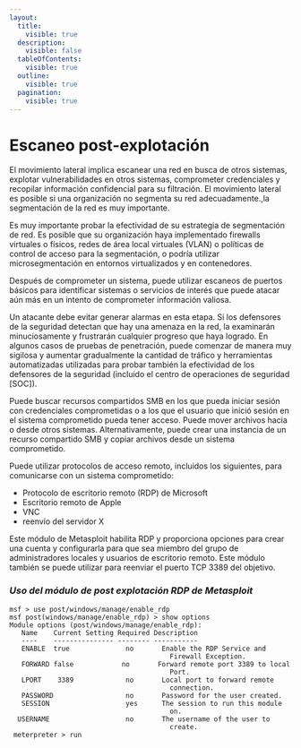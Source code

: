 ```yaml
---
layout:
  title:
    visible: true
  description:
    visible: false
  tableOfContents:
    visible: true
  outline:
    visible: true
  pagination:
    visible: true
---
```


# Escaneo post-explotación

El movimiento lateral implica escanear una red en busca de otros sistemas, explotar vulnerabilidades en otros sistemas, comprometer credenciales y recopilar información confidencial para su filtración. El movimiento lateral es posible si una organización no segmenta su red adecuadamente.,la segmentación de la red es muy importante.

Es muy importante probar la efectividad de su estrategia de segmentación de red. Es posible que su organización haya implementado firewalls virtuales o físicos, redes de área local virtuales (VLAN) o políticas de control de acceso para la segmentación, o podría utilizar microsegmentación en entornos virtualizados y en contenedores.

Después de comprometer un sistema, puede utilizar escaneos de puertos básicos para identificar sistemas o servicios de interés que puede atacar aún más en un intento de comprometer información valiosa.

Un atacante debe evitar generar alarmas en esta etapa. Si los defensores de la seguridad detectan que hay una amenaza en la red, la examinarán minuciosamente y frustrarán cualquier progreso que haya logrado. En algunos casos de pruebas de penetración, puede comenzar de manera muy sigilosa y aumentar gradualmente la cantidad de tráfico y herramientas automatizadas utilizadas para probar también la efectividad de los defensores de la seguridad (incluido el centro de operaciones de seguridad \[SOC]).

Puede buscar recursos compartidos SMB en los que pueda iniciar sesión con credenciales comprometidas o a los que el usuario que inició sesión en el sistema comprometido pueda tener acceso. Puede mover archivos hacia o desde otros sistemas. Alternativamente, puede crear una instancia de un recurso compartido SMB y copiar archivos desde un sistema comprometido.

Puede utilizar protocolos de acceso remoto, incluidos los siguientes, para comunicarse con un sistema comprometido:

* Protocolo de escritorio remoto (RDP) de Microsoft
* Escritorio remoto de Apple
* VNC
* reenvío del servidor X

Este módulo de Metasploit habilita RDP y proporciona opciones para crear una cuenta y configurarla para que sea miembro del grupo de administradores locales y usuarios de escritorio remoto. Este módulo también se puede utilizar para reenviar el puerto TCP 3389 del objetivo.

### _Uso del módulo de post explotación RDP de Metasploit_

```
msf > use post/windows/manage/enable_rdp
msf post(windows/manage/enable_rdp) > show options
Module options (post/windows/manage/enable_rdp):
   Name    Current Setting Required Description
   ----    --------------- -------- -----------
   ENABLE  true              no       Enable the RDP Service and
                                        Firewall Exception.
   FORWARD false            no       Forward remote port 3389 to local
                                        Port.
   LPORT    3389             no       Local port to forward remote
                                        connection.
   PASSWORD                  no       Password for the user created.
   SESSION                   yes      The session to run this module
                                        on.
  USERNAME                   no       The username of the user to
                                        create.
 meterpreter > run
```

